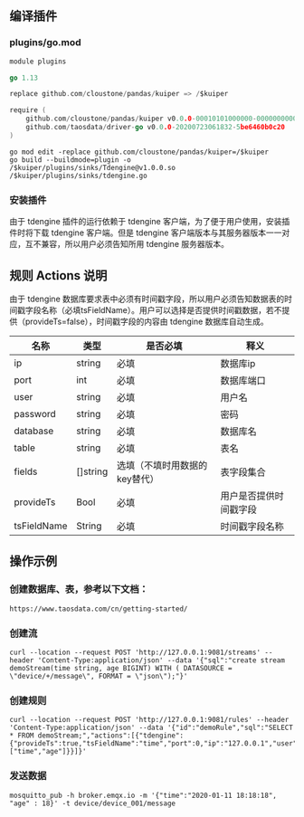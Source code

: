## 编译插件

### plugins/go.mod

```go
module plugins

go 1.13

replace github.com/cloustone/pandas/kuiper => /$kuiper

require (
    github.com/cloustone/pandas/kuiper v0.0.0-00010101000000-000000000000 // indirect
    github.com/taosdata/driver-go v0.0.0-20200723061832-5be6460b0c20
)
```

```shell
go mod edit -replace github.com/cloustone/pandas/kuiper=/$kuiper
go build --buildmode=plugin -o /$kuiper/plugins/sinks/Tdengine@v1.0.0.so /$kuiper/plugins/sinks/tdengine.go
```
### 安装插件
由于 tdengine 插件的运行依赖于 tdengine 客户端，为了便于用户使用，安装插件时将下载 tdengine 客户端。但是 tdengine 客户端版本与其服务器版本一一对应，互不兼容，所以用户必须告知所用 tdengine 服务器版本。
## 规则 Actions 说明

由于 tdengine 数据库要求表中必须有时间戳字段，所以用户必须告知数据表的时间戳字段名称（必填tsFieldName）。用户可以选择是否提供时间戳数据，若不提供（provideTs=false），时间戳字段的内容由 tdengine 数据库自动生成。

| 名称        | 类型     | 是否必填                      | 释义                   |
| ----------- | -------- | ----------------------------- | ---------------------- |
| ip          | string   | 必填                          | 数据库ip               |
| port        | int      | 必填                          | 数据库端口             |
| user        | string   | 必填                          | 用户名                 |
| password    | string   | 必填                          | 密码                   |
| database    | string   | 必填                          | 数据库名               |
| table       | string   | 必填                          | 表名                   |
| fields      | []string | 选填（不填时用数据的key替代） | 表字段集合             |
| provideTs   | Bool     | 必填                          | 用户是否提供时间戳字段 |
| tsFieldName | String   | 必填                          | 时间戳字段名称         |

## 操作示例

### 创建数据库、表，参考以下文档：

```http
https://www.taosdata.com/cn/getting-started/
```

### 创建流

```curl
curl --location --request POST 'http://127.0.0.1:9081/streams' --header 'Content-Type:application/json' --data '{"sql":"create stream demoStream(time string, age BIGINT) WITH ( DATASOURCE = \"device/+/message\", FORMAT = \"json\");"}'
```

### 创建规则

```curl
curl --location --request POST 'http://127.0.0.1:9081/rules' --header 'Content-Type:application/json' --data '{"id":"demoRule","sql":"SELECT * FROM demoStream;","actions":[{"tdengine":{"provideTs":true,"tsFieldName":"time","port":0,"ip":"127.0.0.1","user":"root","password":"taosdata","database":"dbName","table":"tableName","fields":["time","age"]}}]}'
```

### 发送数据

```curl
mosquitto_pub -h broker.emqx.io -m '{"time":"2020-01-11 18:18:18", "age" : 18}' -t device/device_001/message
```

